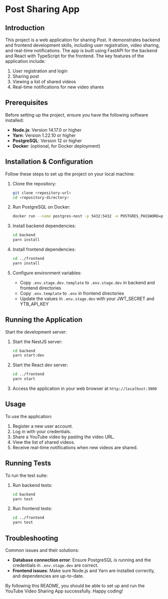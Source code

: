 # Post Sharing App

## Introduction
This project is a web application for sharing Post. It demonstrates backend and frontend development skills, including user registration, video sharing, and real-time notifications. The app is built using FastAPI for the backend and React with TypeScript for the frontend. The key features of the application include:

1. User registration and login
2. Sharing post
3. Viewing a list of shared videos
4. Real-time notifications for new video shares

## Prerequisites
Before setting up the project, ensure you have the following software installed:

- **Node.js**: Version 14.17.0 or higher
- **Yarn**: Version 1.22.10 or higher
- **PostgreSQL**: Version 12 or higher
- **Docker**: (optional, for Docker deployment)

## Installation & Configuration
Follow these steps to set up the project on your local machine:

1. Clone the repository:
    ```bash
    git clone <repository-url>
    cd <repository-directory>
    ```

2.  Run PostgreSQL on Docker:
    ```bash
    docker run --name postgres-nest -p 5432:5432 -e POSTGRES_PASSWORD=postgres -d postgres
    ```

3. Install backend dependencies:
    ```bash
    cd backend
    yarn install
    ```

4. Install frontend dependencies:
    ```bash
    cd ../frontend
    yarn install
    ```

5. Configure environment variables:
    - Copy `.env.stage.dev.template` to `.env.stage.dev` in backend and frontend directories
    - Copy `.env.template` to `.env` in frontend directories
    - Update the values in `.env.stage.dev` with your JWT_SECRET and YTB_API_KEY

## Running the Application
Start the development server:

1. Start the NestJS server:
    ```bash
    cd backend
    yarn start:dev
    ```

2. Start the React dev server:
    ```bash
    cd ../frontend
    yarn start
    ```

3. Access the application in your web browser at `http://localhost:3000`


## Usage
To use the application:

1. Register a new user account.
2. Log in with your credentials.
3. Share a YouTube video by pasting the video URL.
4. View the list of shared videos.
5. Receive real-time notifications when new videos are shared.

## Running Tests
To run the test suite:

1. Run backend tests:
    ```bash
    cd backend
    yarn test
    ```

2. Run frontend tests:
    ```bash
    cd ../frontend
    yarn test
    ```

## Troubleshooting
Common issues and their solutions:

- **Database connection error**: Ensure PostgreSQL is running and the credentials in `.env.stage.dev` are correct.
- **Frontend issues**: Make sure Node.js and Yarn are installed correctly, and dependencies are up-to-date.


By following this README, you should be able to set up and run the YouTube Video Sharing App successfully. Happy coding!
